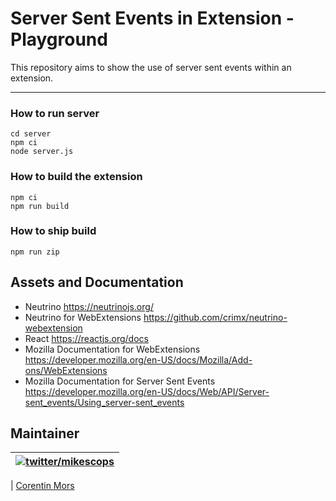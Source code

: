 # Server Sent Events in Extension - Playground

This repository aims to show the use of server sent events within an extension.

---

### How to run server

```
cd server
npm ci
node server.js
```

### How to build the extension

```
npm ci
npm run build
```

### How to ship build

```
npm run zip
```

## Assets and Documentation

-   Neutrino https://neutrinojs.org/
-   Neutrino for WebExtensions https://github.com/crimx/neutrino-webextension
-   React https://reactjs.org/docs
-   Mozilla Documentation for WebExtensions https://developer.mozilla.org/en-US/docs/Mozilla/Add-ons/WebExtensions
-   Mozilla Documentation for Server Sent Events https://developer.mozilla.org/en-US/docs/Web/API/Server-sent_events/Using_server-sent_events

## Maintainer

| [![twitter/mikescops](https://avatars0.githubusercontent.com/u/4266283?s=100&v=4)](https://pixelswap.fr 'Personal Website') |
| --------------------------------------------------------------------------------------------------------------------------- |

| [Corentin Mors](https://pixelswap.fr/)
